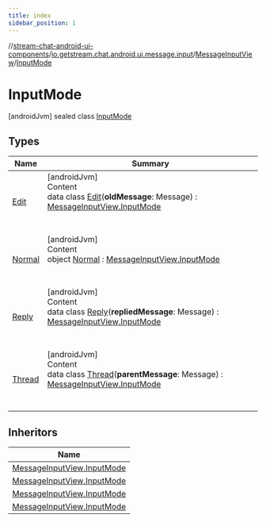 ```yaml
---
title: index
sidebar_position: 1
---
```

//[stream-chat-android-ui-components](../../../../index.md)/[io.getstream.chat.android.ui.message.input](../../index.md)/[MessageInputView](../index.md)/[InputMode](index.md)



# InputMode  
 [androidJvm] sealed class [InputMode](index.md)   


## Types  
  
|  Name |  Summary | 
|---|---|
| <a name="io.getstream.chat.android.ui.message.input/MessageInputView.InputMode.Edit///PointingToDeclaration/"></a>[Edit](Edit/index.md)| <a name="io.getstream.chat.android.ui.message.input/MessageInputView.InputMode.Edit///PointingToDeclaration/"></a>[androidJvm]  <br/>Content  <br/>data class [Edit](Edit/index.md)(**oldMessage**: Message) : [MessageInputView.InputMode](index.md)  <br/><br/><br/>|
| <a name="io.getstream.chat.android.ui.message.input/MessageInputView.InputMode.Normal///PointingToDeclaration/"></a>[Normal](Normal/index.md)| <a name="io.getstream.chat.android.ui.message.input/MessageInputView.InputMode.Normal///PointingToDeclaration/"></a>[androidJvm]  <br/>Content  <br/>object [Normal](Normal/index.md) : [MessageInputView.InputMode](index.md)  <br/><br/><br/>|
| <a name="io.getstream.chat.android.ui.message.input/MessageInputView.InputMode.Reply///PointingToDeclaration/"></a>[Reply](Reply/index.md)| <a name="io.getstream.chat.android.ui.message.input/MessageInputView.InputMode.Reply///PointingToDeclaration/"></a>[androidJvm]  <br/>Content  <br/>data class [Reply](Reply/index.md)(**repliedMessage**: Message) : [MessageInputView.InputMode](index.md)  <br/><br/><br/>|
| <a name="io.getstream.chat.android.ui.message.input/MessageInputView.InputMode.Thread///PointingToDeclaration/"></a>[Thread](Thread/index.md)| <a name="io.getstream.chat.android.ui.message.input/MessageInputView.InputMode.Thread///PointingToDeclaration/"></a>[androidJvm]  <br/>Content  <br/>data class [Thread](Thread/index.md)(**parentMessage**: Message) : [MessageInputView.InputMode](index.md)  <br/><br/><br/>|


## Inheritors  
  
|  Name | 
|---|
| <a name="io.getstream.chat.android.ui.message.input/MessageInputView.InputMode.Normal///PointingToDeclaration/"></a>[MessageInputView.InputMode](Normal/index.md)|
| <a name="io.getstream.chat.android.ui.message.input/MessageInputView.InputMode.Thread///PointingToDeclaration/"></a>[MessageInputView.InputMode](Thread/index.md)|
| <a name="io.getstream.chat.android.ui.message.input/MessageInputView.InputMode.Edit///PointingToDeclaration/"></a>[MessageInputView.InputMode](Edit/index.md)|
| <a name="io.getstream.chat.android.ui.message.input/MessageInputView.InputMode.Reply///PointingToDeclaration/"></a>[MessageInputView.InputMode](Reply/index.md)|

